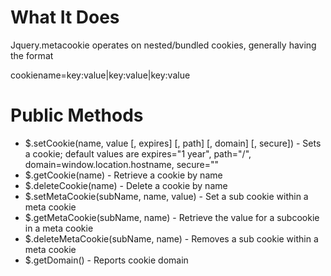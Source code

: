 # What It Does

Jquery.metacookie operates on nested/bundled cookies, generally having the format

cookiename=key:value|key:value|key:value


# Public Methods

* $.setCookie(name, value [, expires] [, path] [, domain] [, secure]) - Sets a cookie; default values are expires="1 year", path="/", domain=window.location.hostname, secure=""
* $.getCookie(name) - Retrieve a cookie by name
* $.deleteCookie(name) - Delete a cookie by name
* $.setMetaCookie(subName, name, value) - Set a sub cookie within a meta cookie
* $.getMetaCookie(subName, name) - Retrieve the value for a subcookie in a meta cookie
* $.deleteMetaCookie(subName, name) - Removes a sub cookie within a meta cookie
* $.getDomain() - Reports cookie domain

